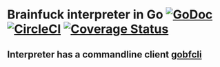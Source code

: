 # Brainfuck interpreter in Go [![GoDoc](https://godoc.org/github.com/weirdgiraffe/gobf?status.svg)](https://godoc.org/github.com/weirdgiraffe/gobf) [![CircleCI](https://circleci.com/gh/weirdgiraffe/gobf.svg?style=shield)](https://circleci.com/gh/weirdgiraffe/gobf) [![Coverage Status](https://coveralls.io/repos/github/weirdgiraffe/gobf/badge.svg?branch=master)](https://coveralls.io/github/weirdgiraffe/gobf?branch=master)

## Interpreter has a commandline client [gobfcli](https://github.com/weirdgiraffe/gobfcli)
